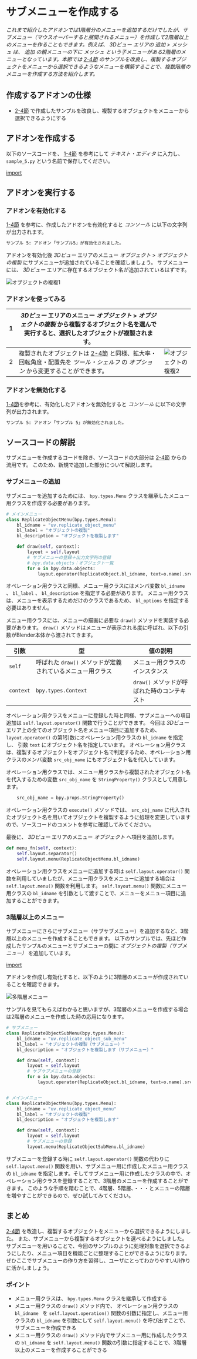 <div id="sect_title_img_2_5"></div>

<div id="sect_title_text"></div>

# サブメニューを作成する

<div id="preface"></div>

###### これまで紹介したアドオンでは1階層分のメニューを追加するだけでしたが、サブメニュー（マウスオーバーすると展開されるメニュー）を作成して2階層以上のメニューを作ることもできます。例えば、 *3Dビュー* エリアの *追加* > *メッシュ* は、 *追加* の親メニューの下に *メッシュ* という子メニューがある2階層のメニューとなっています。本節では [2-4節](04_Sample_4_Replicate_object_1.md) のサンプルを改良し、複製するオブジェクトをメニューから選択できるようなメニューを構築することで、複数階層のメニューを作成する方法を紹介します。

## 作成するアドオンの仕様

* [2-4節](04_Sample_4_Replicate_object_1.md) で作成したサンプルを改良し、複製するオブジェクトをメニューから選択できるようにする

## アドオンを作成する

以下のソースコードを、 [1-4節](../chapter_01/04_Install_own_Add-on.md) を参考にして *テキスト・エディタ* に入力し、```sample_5.py``` という名前で保存してください。

[import](../../sample/src/chapter_02/sample_5.py)

## アドオンを実行する

### アドオンを有効化する

[1-4節](../chapter_01/04_Install_own_Add-on.md) を参考に、作成したアドオンを有効化すると *コンソール* に以下の文字列が出力されます。

```sh
サンプル 5: アドオン「サンプル5」が有効化されました。
```

アドオンを有効化後 *3Dビュー* エリアのメニュー *オブジェクト* > *オブジェクトの複製* にサブメニューが追加されていることを確認しましょう。
サブメニューには、 *3Dビュー* エリアに存在するオブジェクト名が追加されているはずです。

![オブジェクトの複複1](https://dl.dropboxusercontent.com/s/suhwkprgpkrrwqh/use_add-on_1.png "オブジェクトの複製1")


### アドオンを使ってみる

<div id="process"></div>

|1|*3Dビュー* エリアのメニュー *オブジェクト* > *オブジェクトの複製* から複製するオブジェクト名を選んで実行すると、選択したオブジェクトが複製されます。|　|
|---|---|---|
|2|複製されたオブジェクトは [2-4節](04_Sample_4_Replicate_object_1.md) と同様、拡大率・回転角度・配置先を *ツール・シェルフ* の *オプション* から変更することができます。|![オブジェクトの複複2](https://dl.dropboxusercontent.com/s/o0ten4sgfm8jter/use_add-on_2.png "オブジェクトの複製2")|

### アドオンを無効化する

[1-4節](../chapter_01/04_Install_own_Add-on.md)を参考に、有効化したアドオンを無効化すると *コンソール* に以下の文字列が出力されます。

```sh
サンプル 5: アドオン「サンプル 5」が無効化されました。
```

## ソースコードの解説

サブメニューを作成するコードを除き、ソースコードの大部分は [2-4節](04_Sample_4_Replicate_object_1.md) からの流用です。
このため、新規で追加した部分について解説します。

### サブメニューの追加

サブメニューを追加するためには、 ```bpy.types.Menu``` クラスを継承したメニュー用クラスを作成する必要があります。

```py:sample_5_part1.py
# メインメニュー
class ReplicateObjectMenu(bpy.types.Menu):
    bl_idname = "uv.replicate_object_menu"
    bl_label = "オブジェクトの複製"
    bl_description = "オブジェクトを複製します"

    def draw(self, context):
        layout = self.layout
        # サブメニューの登録＋出力文字列の登録
        # bpy.data.objects：オブジェクト一覧
        for o in bpy.data.objects:
            layout.operator(ReplicateObject.bl_idname, text=o.name).src_obj_name = o.name
```

オペレーション用クラスと同様、メニュー用クラスにはメンバ変数 ```bl_idname``` 、 ```bl_label``` 、 ```bl_description``` を指定する必要があります。
メニュー用クラスは、メニューを表示するためだけのクラスであるため、 ```bl_options``` を指定する必要はありません。

メニュー用クラスには、メニューの描画に必要な ```draw()``` メソッドを実装する必要があります。
```draw()``` メソッドはメニューが表示される度に呼ばれ、以下の引数がBlender本体から渡されてきます。

|引数|型|値の説明|
|---|---|---|
|```self```|呼ばれた ```draw()``` メソッドが定義されているメニュー用クラス|メニュー用クラスのインスタンス|
|```context```|```bpy.types.Context```|```draw()``` メソッドが呼ばれた時のコンテキスト|

オペレーション用クラスをメニューに登録した時と同様、サブメニューへの項目追加は ```self.layout.operator()``` 関数で行うことができます。
今回は *3Dビュー* エリア上の全てのオブジェクト名をメニュー項目に追加するため、 ```layout.operator()``` の第1引数にオペレーション用クラスの ```bl_idname``` を指定し、 引数 ```text``` にオブジェクト名を指定しています。
オペレーション用クラスは、複製するオブジェクトをオブジェクト名で判定するため、オペレーション用クラスのメンバ変数 ```src_obj_name``` にもオブジェクト名を代入しています。

オペレーション用クラスでは、メニュー用クラスから複製されたオブジェクト名を代入するための変数 ```src_obj_name``` を ```StringProperty()``` クラスとして用意します。

```py:sample_5_part2.py
    src_obj_name = bpy.props.StringProperty()
```

オペレーション用クラスの ```execute()``` メソッドでは、 ```src_obj_name``` に代入されたオブジェクト名を用いてオブジェクトを複製するように処理を変更していますので、ソースコードのコメントを参考に確認してみてください。

最後に、 *3Dビュー* エリアのメニュー *オブジェクト* へ項目を追加します。

```py:sample_5_part3.py
def menu_fn(self, context):
    self.layout.separator()
    self.layout.menu(ReplicateObjectMenu.bl_idname)
```

オペレーション用クラスをメニューに追加する時は ```self.layout.operator()``` 関数を利用していましたが、メニュー用クラスをメニューに追加する場合は ```self.layout.menu()``` 関数を利用します。
```self.layout.menu()``` 関数にメニュー用クラスの ```bl_idname``` を引数として渡すことで、メニューをメニュー項目に追加することができます。

### 3階層以上のメニュー

サブメニューにさらにサブメニュー（サブサブメニュー）を追加するなど、3階層以上のメニューを作成することもできます。
以下のサンプルでは、先ほど作成したサンプルのメニューとサブメニューの間に *オブジェクトの複製（サブメニュー）* を追加しています。

[import](../../sample/src/chapter_02/sample_5_alt.py)

アドオンを作成し有効化すると、以下のように3階層のメニューが作成されていることを確認できます。

![多階層メニュー](https://dl.dropboxusercontent.com/s/rrpepaa9eygx9qt/multilevel_menu.png "多階層メニュー")

サンプルを見てもらえばわかると思いますが、3階層のメニューを作成する場合は2階層のメニューを作成した時の応用になります。

```py:sample_5_alt_part1.py
# サブメニュー
class ReplicateObjectSubMenu(bpy.types.Menu):
    bl_idname = "uv.replicate_object_sub_menu"
    bl_label = "オブジェクトの複製（サブメニュー）"
    bl_description = "オブジェクトを複製します（サブメニュー）"

    def draw(self, context):
        layout = self.layout
        # サブサブメニューの登録
        for o in bpy.data.objects:
            layout.operator(ReplicateObject.bl_idname, text=o.name).src_obj_name = o.name


# メインメニュー
class ReplicateObjectMenu(bpy.types.Menu):
    bl_idname = "uv.replicate_object_menu"
    bl_label = "オブジェクトの複製"
    bl_description = "オブジェクトを複製します"

    def draw(self, context):
        layout = self.layout
        # サブメニューの登録
        layout.menu(ReplicateObjectSubMenu.bl_idname)
```

サブメニューを登録する時に ```self.layout.operator()``` 関数の代わりに ```self.layout.menu()``` 関数を用い、サブメニュー用に作成したメニュー用クラスの ```bl_idname``` を指定します。そしてサブメニュー用に作成したクラスの中で、オペレーション用クラスを登録することで、3階層のメニューを作成することができます。
このような手順を踏むことで、4階層、5階層、・・・とメニューの階層を増やすことができるので、ぜひ試してみてください。

## まとめ

[2-4節](04_Sample_4_Replicate_object_1.md) を改造し、複製するオブジェクトをメニューから選択できるようにしました。
また、サブメニューから複製するオブジェクトを選べるようにしました。
サブメニューを用いることで、今回のサンプルのように処理対象を選択できるようにしたり、メニュー項目を機能ごとに整理することができるようになります。
ぜひここでサブメニューの作り方を習得し、ユーザにとってわかりやすいUI作りに活かしましょう。

### ポイント

<div id="point_item"></div>

* メニュー用クラスは、 ```bpy.types.Menu``` クラスを継承して作成する
* メニュー用クラスの ```draw()``` メソッド内で、 オペレーション用クラスの ```bl_idname ``` を ```self.layout.operation()``` 関数の引数に指定し、メニュー用クラスの ```bl_idname``` を引数にして ```self.layout.menu()``` を呼び出すことで、サブメニューを作成できる
* メニュー用クラスの ```draw()``` メソッド内でサブメニュー用に作成したクラスの ```bl_idname``` を ```self.layout.menu()``` 関数の引数に指定することで、3階層以上のメニューを作成することができる
